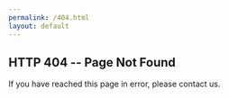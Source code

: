 ```yaml
---
permalink: /404.html
layout: default
---
```


## HTTP 404 -- Page Not Found

If you have reached this page in error,
please contact us.